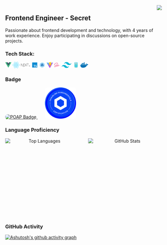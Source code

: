<img align="right" src="https://count.getloli.com/get/@:Minori-ty?theme=rule34">

## Frontend Engineer - Secret

Passionate about frontend development and technology, with 4 years of work experience. Enjoy participating in discussions on open-source projects.

### **Tech Stack:**

<a href="https://v3.cn.vuejs.org"><code><img height="20" src="./images/vue.png" alt="Vue.js"></code></a>
<a href="https://reactjs.org/"><code><img height="20" src="./images/react.svg" alt="React"></code></a>
<a href="https://nextjs.org/"><code><img height="20" src="./images/next.png" alt="Next.js"></code></a>
<a href="https://www.tslang.cn/index.html"><code><img height="20" src="./images/typescript.png" alt="TypeScript"></code></a>
<a href="https://webpack.js.org/"><code><img height="20" src="./images/webpack.svg" alt="Webpack"></code></a>
<a href="https://cn.vitejs.dev"><code><img height="20" src="./images/vite.png" alt="Vite"></code></a>
<a href="https://sass-lang.com"><code><img height="20" src="./images/sass2.png" alt="Sass"></code></a>
<a href="https://tailwindcss.com"><code><img height="20" src="./images/tailwindcss.png" alt="Tailwind CSS"></code></a>
<a href="https://go.dev/"><code><img height="20" src="./images/golang.png" alt="Go"></code></a>
<a href="https://www.docker.com"><code><img height="20" src="./images/docker.png" alt="Docker"></code></a>

### Badge

<a href="https://collectors.poap.xyz/scan/0x88d6fa78b18624A189140d5E8B131F639CeF3Fb2">
  <img src="https://assets.poap.xyz/7f8e4878-9ef9-4cd5-abdc-4147ba6e2094.gif" alt="POAP Badge" width="100" style="border-radius: 8px;">
</a>
&nbsp;&nbsp;&nbsp;&nbsp;&nbsp;
<a href="https://www.credly.com/earner/earned/badge/f17024c1-42bf-48c2-a17e-18bea1df8895">
  <img height="100" src="./images/chainlink-fundamentals-certification.png" alt="Chainlink.js" style="border-radius: 8px;">
</a>


### Language Proficiency
<div style="display: flex; justify-content: center; align-items: center; gap: 30px; text-align: center;">
    <img src="https://github-readme-stats.vercel.app/api/top-langs/?username=Secret1007&show_icons=true&theme=dark" alt="Top Languages" style="height: 250px; width: 400px;" />
    <img src="https://github-readme-stats.vercel.app/api?username=Secret1007&show_icons=true&theme=dark" alt="GitHub Stats" style="height: 250px; width: 400px;" />
</div>

### GitHub Activity
[![Ashutosh's github activity graph](https://github-readme-activity-graph.vercel.app/graph?username=Secret1007&theme=react)](https://github.com/ashutosh00710/github-readme-activity-graph)
